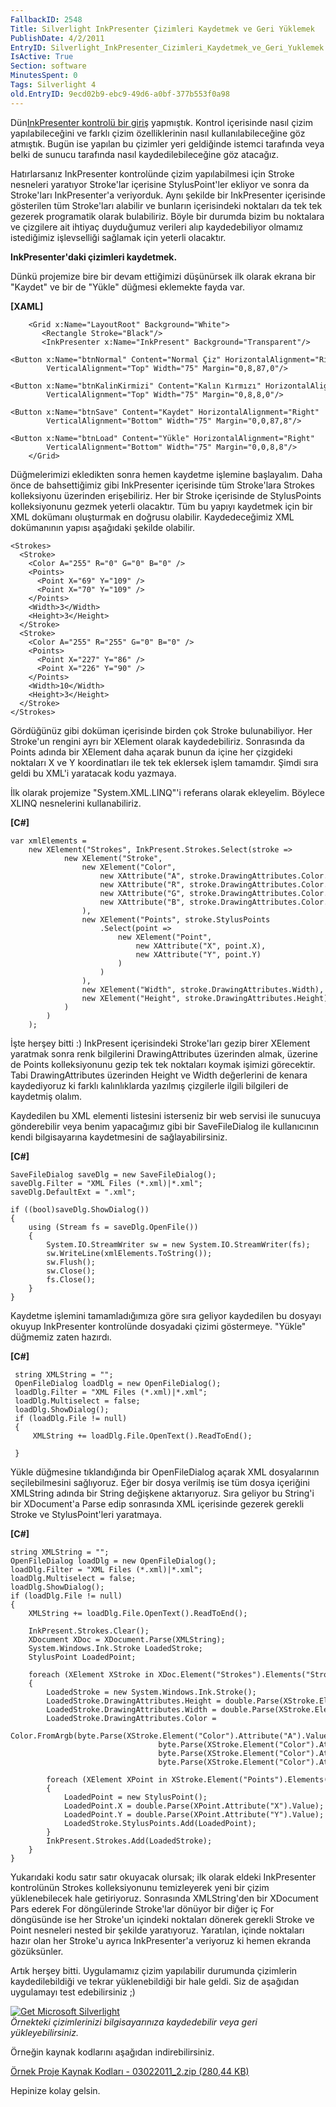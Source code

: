 ```yaml
---
FallbackID: 2548
Title: Silverlight InkPresenter Çizimleri Kaydetmek ve Geri Yüklemek
PublishDate: 4/2/2011
EntryID: Silverlight_InkPresenter_Cizimleri_Kaydetmek_ve_Geri_Yuklemek
IsActive: True
Section: software
MinutesSpent: 0
Tags: Silverlight 4
old.EntryID: 9ecd02b9-ebc9-49d6-a0bf-377b553f0a98
---
```

Dün[InkPresenter kontrolü bir
giriş](http://daron.yondem.com/tr/post/e9816163-dc3a-4765-a1a4-fd62d627bf61)
yapmıştık. Kontrol içerisinde nasıl çizim yapılabileceğini ve farklı
çizim özelliklerinin nasıl kullanılabileceğine göz atmıştık. Bugün ise
yapılan bu çizimler yeri geldiğinde istemci tarafında veya belki de
sunucu tarafında nasıl kaydedilebileceğine göz atacağız.

Hatırlarsanız InkPresenter kontrolünde çizim yapılabilmesi için Stroke
nesneleri yaratıyor Stroke'lar içerisine StylusPoint'ler ekliyor ve
sonra da Stroke'ları InkPresenter'a veriyorduk. Aynı şekilde bir
InkPresenter içerisinde gösterilen tüm Stroke'ları alabilir ve bunların
içerisindeki noktaları da tek tek gezerek programatik olarak
bulabiliriz. Böyle bir durumda bizim bu noktalara ve çizgilere ait
ihtiyaç duyduğumuz verileri alıp kaydedebiliyor olmamız istediğimiz
işlevselliği sağlamak için yeterli olacaktır.

**InkPresenter'daki çizimleri kaydetmek.**

Dünkü projemize bire bir devam ettiğimizi düşünürsek ilk olarak ekrana
bir "Kaydet" ve bir de "Yükle" düğmesi eklemekte fayda var.

**[XAML]**

``` {style="font-family: Consolas; font-size: 13; color: black; background: white;"}
    <Grid x:Name="LayoutRoot" Background="White">
       <Rectangle Stroke="Black"/>
       <InkPresenter x:Name="InkPresent" Background="Transparent"/>
       <Button x:Name="btnNormal" Content="Normal Çiz" HorizontalAlignment="Right" 
        VerticalAlignment="Top" Width="75" Margin="0,8,87,0"/>
       <Button x:Name="btnKalinKirmizi" Content="Kalın Kırmızı" HorizontalAlignment="Right" 
        VerticalAlignment="Top" Width="75" Margin="0,8,8,0"/>
       <Button x:Name="btnSave" Content="Kaydet" HorizontalAlignment="Right" 
        VerticalAlignment="Bottom" Width="75" Margin="0,0,87,8"/>
       <Button x:Name="btnLoad" Content="Yükle" HorizontalAlignment="Right" 
        VerticalAlignment="Bottom" Width="75" Margin="0,0,8,8"/>
    </Grid>
```

Düğmelerimizi ekledikten sonra hemen kaydetme işlemine başlayalım. Daha
önce de bahsettiğimiz gibi InkPresenter içerisinde tüm Stroke'lara
Strokes kolleksiyonu üzerinden erişebiliriz. Her bir Stroke içerisinde
de StylusPoints kolleksiyonunu gezmek yeterli olacaktır. Tüm bu yapıyı
kaydetmek için bir XML dokümanı oluşturmak en doğrusu olabilir.
Kaydedeceğimiz XML dokümanının yapısı aşağıdaki şekilde olabilir.

``` {style="font-family: Consolas; font-size: 13; color: black; background: white; margin-left: 40px;"}
<Strokes>
  <Stroke>
    <Color A="255" R="0" G="0" B="0" />
    <Points>
      <Point X="69" Y="109" />
      <Point X="70" Y="109" />
    </Points>
    <Width>3</Width>
    <Height>3</Height>
  </Stroke>
  <Stroke>
    <Color A="255" R="255" G="0" B="0" />
    <Points>
      <Point X="227" Y="86" />
      <Point X="226" Y="90" />
    </Points>
    <Width>10</Width>
    <Height>3</Height>
  </Stroke>
</Strokes>
```

Gördüğünüz gibi doküman içerisinde birden çok Stroke bulunabiliyor. Her
Stroke'un rengini ayrı bir XElement olarak kaydedebiliriz. Sonrasında da
Points adında bir XElement daha açarak bunun da içine her çizgideki
noktaları X ve Y koordinatları ile tek tek eklersek işlem tamamdır.
Şimdi sıra geldi bu XML'i yaratacak kodu yazmaya.

İlk olarak projemize "System.XML.LINQ"'i referans olarak ekleyelim.
Böylece XLINQ nesnelerini kullanabiliriz.

**[C\#]**

``` {style="font-family: Consolas; font-size: 13; color: black; background: white; margin-left: 40px;"}
var xmlElements =
    new XElement("Strokes", InkPresent.Strokes.Select(stroke =>
            new XElement("Stroke",
                new XElement("Color",
                    new XAttribute("A", stroke.DrawingAttributes.Color.A),
                    new XAttribute("R", stroke.DrawingAttributes.Color.R),
                    new XAttribute("G", stroke.DrawingAttributes.Color.G),
                    new XAttribute("B", stroke.DrawingAttributes.Color.B)
                ),
                new XElement("Points", stroke.StylusPoints
                    .Select(point =>
                        new XElement("Point",
                            new XAttribute("X", point.X),
                            new XAttribute("Y", point.Y)
                        )
                    )
                ),
                new XElement("Width", stroke.DrawingAttributes.Width),
                new XElement("Height", stroke.DrawingAttributes.Height)
            )
        )
    );
```

İşte herşey bitti :) InkPresent içerisindeki Stroke'ları gezip birer
XElement yaratmak sonra renk bilgilerini DrawingAttributes üzerinden
almak, üzerine de Points kolleksiyonunu gezip tek tek noktaları koymak
işimizi görecektir. Tabi DrawingAttributes üzerinden Height ve Width
değerlerini de kenara kaydediyoruz ki farklı kalınlıklarda yazılmış
çizgilerle ilgili bilgileri de kaydetmiş olalım.

Kaydedilen bu XML elementi listesini isterseniz bir web servisi ile
sunucuya gönderebilir veya benim yapacağımız gibi bir SaveFileDialog ile
kullanıcının kendi bilgisayarına kaydetmesini de sağlayabilirsiniz.

**[C\#]**

``` {style="font-family: Consolas; font-size: 13; color: black; background: white; margin-left: 40px;"}
SaveFileDialog saveDlg = new SaveFileDialog();
saveDlg.Filter = "XML Files (*.xml)|*.xml";
saveDlg.DefaultExt = ".xml";
 
if ((bool)saveDlg.ShowDialog())
{
    using (Stream fs = saveDlg.OpenFile())
    {
        System.IO.StreamWriter sw = new System.IO.StreamWriter(fs);
        sw.WriteLine(xmlElements.ToString());
        sw.Flush();
        sw.Close();
        fs.Close();
    }
}
```

Kaydetme işlemini tamamladığımıza göre sıra geliyor kaydedilen bu
dosyayı okuyup InkPresenter kontrolünde dosyadaki çizimi göstermeye.
"Yükle" düğmemiz zaten hazırdı.

**[C\#]**

``` {style="font-family: Consolas; font-size: 13; color: black; background: white;"}
 string XMLString = "";
 OpenFileDialog loadDlg = new OpenFileDialog();
 loadDlg.Filter = "XML Files (*.xml)|*.xml";
 loadDlg.Multiselect = false;
 loadDlg.ShowDialog();
 if (loadDlg.File != null)
 {
     XMLString += loadDlg.File.OpenText().ReadToEnd();
 
 }
```

Yükle düğmesine tıklandığında bir OpenFileDialog açarak XML dosyalarının
seçilebilmesini sağlıyoruz. Eğer bir dosya verilmiş ise tüm dosya
içeriğini XMLString adında bir String değişkene aktarıyoruz. Sıra
geliyor bu String'i bir XDocument'a Parse edip sonrasında XML içerisinde
gezerek gerekli Stroke ve StylusPoint'leri yaratmaya.

**[C\#]**

``` {style="font-family: Consolas; font-size: 13; color: black; background: white;"}
string XMLString = "";
OpenFileDialog loadDlg = new OpenFileDialog();
loadDlg.Filter = "XML Files (*.xml)|*.xml";
loadDlg.Multiselect = false;
loadDlg.ShowDialog();
if (loadDlg.File != null)
{
    XMLString += loadDlg.File.OpenText().ReadToEnd();
 
    InkPresent.Strokes.Clear();
    XDocument XDoc = XDocument.Parse(XMLString);
    System.Windows.Ink.Stroke LoadedStroke;
    StylusPoint LoadedPoint;
 
    foreach (XElement XStroke in XDoc.Element("Strokes").Elements("Stroke"))
    {
        LoadedStroke = new System.Windows.Ink.Stroke();
        LoadedStroke.DrawingAttributes.Height = double.Parse(XStroke.Element("Height").Value);
        LoadedStroke.DrawingAttributes.Width = double.Parse(XStroke.Element("Width").Value);
        LoadedStroke.DrawingAttributes.Color = 
        Color.FromArgb(byte.Parse(XStroke.Element("Color").Attribute("A").Value),
                                 byte.Parse(XStroke.Element("Color").Attribute("R").Value),
                                 byte.Parse(XStroke.Element("Color").Attribute("G").Value),
                                 byte.Parse(XStroke.Element("Color").Attribute("B").Value));
 
        foreach (XElement XPoint in XStroke.Element("Points").Elements("Point"))
        {
            LoadedPoint = new StylusPoint();
            LoadedPoint.X = double.Parse(XPoint.Attribute("X").Value);
            LoadedPoint.Y = double.Parse(XPoint.Attribute("Y").Value);
            LoadedStroke.StylusPoints.Add(LoadedPoint);
        }
        InkPresent.Strokes.Add(LoadedStroke);
    }
}
```

Yukarıdaki kodu satır satır okuyacak olursak; ilk olarak eldeki
InkPresenter kontrolünün Strokes kolleksiyonunu temizleyerek yeni bir
çizim yüklenebilecek hale getiriyoruz. Sonrasında XMLString'den bir
XDocument Pars ederek For döngülerinde Stroke'lar dönüyor bir diğer iç
For döngüsünde ise her Stroke'un içindeki noktaları dönerek gerekli
Stroke ve Point nesneleri nested bir şekilde yaratıyoruz. Yaratılan,
içinde noktaları hazır olan her Stroke'u ayrıca InkPresenter'a veriyoruz
ki hemen ekranda gözüksünler.

Artık herşey bitti. Uygulamamız çizim yapılabilir durumunda çizimlerin
kaydedilebildiği ve tekrar yüklenebildiği bir hale geldi. Siz de
aşağıdan uygulamayı test edebilirsiniz ;)

[![Get Microsoft
Silverlight](http://go.microsoft.com/fwlink/?LinkId=161376)](http://go.microsoft.com/fwlink/?LinkID=149156&v=4.0.50826.0)\
*Örnekteki çizimlerinizi bilgisayarınıza kaydedebilir veya geri
yükleyebilirsiniz.*

Örneğin kaynak kodlarını aşağıdan indirebilirsiniz.

[Örnek Proje Kaynak Kodları - 03022011\_2.zip (280,44
KB)](media/Silverlight_InkPresenter_Cizimleri_Kaydetmek_ve_Geri_Yuklemek/03022011_2.zip)

Hepinize kolay gelsin.


